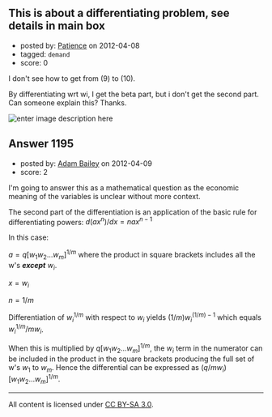 ## This is about a differentiating problem, see details in main box

- posted by: [Patience](https://stackexchange.com/users/-1/14-patience) on 2012-04-08
- tagged: `demand`
- score: 0

I don't see how to get from (9) to (10).

By differentiating wrt wi, I get the beta part, but i don't get the second part. Can someone explain this? Thanks.

![enter image description here][1]


  [1]: http://i.stack.imgur.com/8m54G.png


## Answer 1195

- posted by: [Adam Bailey](https://stackexchange.com/users/-1/719-adam-bailey) on 2012-04-09
- score: 2

I'm going to answer this as a mathematical question as the economic meaning of the variables is unclear without more context.

The second part of the differentiation is an application of the basic rule for differentiating powers: $d(ax^n)/dx  =  nax^{n-1}$

In this case:

$a = q[w_1w_2...w_m]^{1/m}$ where the product in square brackets includes all the w's ***except*** $w_i$.

$x = w_i$

$n = 1/m$

Differentiation of $w_i^{1/m}$ with respect to $w_i$ yields $(1/m)w_i^{(1/m)-1}$ which equals $w_i^{1/m}/mw_i$.

When this is multiplied by $q[w_1w_2...w_m]^{1/m}$, the $w_i$ term in the numerator can be included in the product in the square brackets producing the full set of w's $w_1$ to $w_m$.  Hence the differential can be expressed as $(q/mw_i)[w_1w_2...w_m]^{1/m}$.





---

All content is licensed under [CC BY-SA 3.0](https://creativecommons.org/licenses/by-sa/3.0/).
